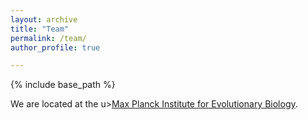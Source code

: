 ```yaml
---
layout: archive
title: "Team"
permalink: /team/
author_profile: true

---
```


{% include base_path %}

We are located at the u><a href="https://www.evolbio.mpg.de/2169/en">Max Planck Institute for Evolutionary Biology</a>.</u>
